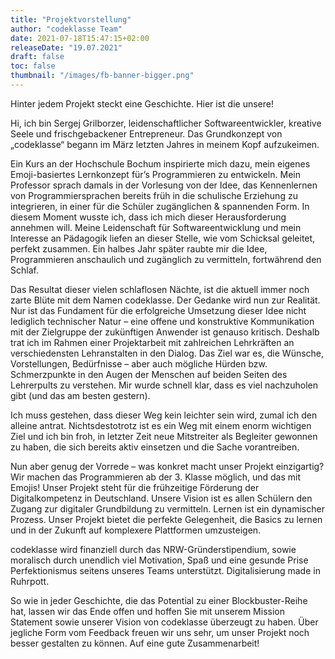 ```yaml
---
title: "Projektvorstellung"
author: "codeklasse Team"
date: 2021-07-18T15:47:15+02:00
releaseDate: "19.07.2021"
draft: false
toc: false
thumbnail: "/images/fb-banner-bigger.png"
---
```


Hinter jedem Projekt steckt eine Geschichte.
Hier ist die unsere!
<!--more-->

Hi, ich bin Sergej Grilborzer, leidenschaftlicher Softwareentwickler, kreative Seele und frischgebackener Entrepreneur. 
Das Grundkonzept von „codeklasse“ begann im März letzten Jahres in meinem Kopf aufzukeimen.

Ein Kurs an der Hochschule Bochum inspirierte mich dazu, mein eigenes Emoji-basiertes Lernkonzept für’s Programmieren zu entwickeln. 
Mein Professor sprach damals in der Vorlesung von der Idee, das Kennenlernen von Programmiersprachen bereits früh in die schulische Erziehung zu integrieren, in einer für die Schüler zugänglichen & spannenden Form.
In diesem Moment wusste ich, dass ich mich dieser Herausforderung annehmen will.
Meine Leidenschaft für Softwareentwicklung und mein Interesse an Pädagogik liefen an dieser Stelle, wie vom Schicksal geleitet, perfekt zusammen.
Ein halbes Jahr später raubte mir die Idee, Programmieren anschaulich und zugänglich zu vermitteln, fortwährend den Schlaf. 

Das Resultat dieser vielen schlaflosen Nächte, ist die aktuell immer noch zarte Blüte mit dem Namen codeklasse. 
Der Gedanke wird nun zur Realität. 
Nur ist das Fundament für die erfolgreiche Umsetzung dieser Idee nicht lediglich technischer Natur – eine offene und konstruktive Kommunikation mit der Zielgruppe der zukünftigen Anwender ist genauso kritisch. 
Deshalb trat ich im Rahmen einer Projektarbeit mit zahlreichen Lehrkräften an verschiedensten Lehranstalten in den Dialog.
Das Ziel war es, die Wünsche, Vorstellungen, Bedürfnisse – aber auch mögliche Hürden bzw. Schmerzpunkte in den Augen der Menschen auf beiden Seiten des Lehrerpults zu verstehen. 
Mir wurde schnell klar, dass es viel nachzuholen gibt (und das am besten gestern). 

Ich muss gestehen, dass dieser Weg kein leichter sein wird, zumal ich den alleine antrat. 
Nichtsdestotrotz ist es ein Weg mit einem enorm wichtigen Ziel und ich bin froh, in letzter Zeit neue Mitstreiter als Begleiter gewonnen zu haben, die sich bereits aktiv einsetzen und die Sache vorantreiben. 

Nun aber genug der Vorrede – was konkret macht unser Projekt einzigartig?
Wir machen das Programmieren ab der 3. Klasse möglich, und das mit Emojis!
Unser Projekt steht für die frühzeitige Förderung der Digitalkompetenz in Deutschland. 
Unsere Vision ist es allen Schülern den Zugang zur digitaler Grundbildung zu vermitteln.
Lernen ist ein dynamischer Prozess.
Unser Projekt bietet die perfekte Gelegenheit, die Basics zu lernen und in der Zukunft auf komplexere Plattformen umzusteigen. 

codeklasse wird finanziell durch das NRW-Gründerstipendium, sowie moralisch durch unendlich viel Motivation, Spaß und eine gesunde Prise Perfektionismus seitens unseres Teams unterstützt. 
Digitalisierung made in Ruhrpott.

So wie in jeder Geschichte, die das Potential zu einer Blockbuster-Reihe hat, lassen wir das Ende offen und hoffen Sie mit unserem Mission Statement sowie unserer Vision von codeklasse überzeugt zu haben. 
Über jegliche Form vom Feedback freuen wir uns sehr, um unser Projekt noch besser gestalten zu können. 
Auf eine gute Zusammenarbeit!
